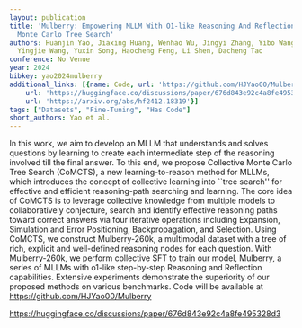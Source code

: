 ```yaml
---
layout: publication
title: 'Mulberry: Empowering MLLM With O1-like Reasoning And Reflection Via Collective
  Monte Carlo Tree Search'
authors: Huanjin Yao, Jiaxing Huang, Wenhao Wu, Jingyi Zhang, Yibo Wang, Shunyu Liu,
  Yingjie Wang, Yuxin Song, Haocheng Feng, Li Shen, Dacheng Tao
conference: No Venue
year: 2024
bibkey: yao2024mulberry
additional_links: [{name: Code, url: 'https://github.com/HJYao00/Mulberry'}, {name: Code,
    url: 'https://huggingface.co/discussions/paper/676d843e92c4a8fe495328d3'}, {name: Paper,
    url: 'https://arxiv.org/abs/hf2412.18319'}]
tags: ["Datasets", "Fine-Tuning", "Has Code"]
short_authors: Yao et al.
---
```

In this work, we aim to develop an MLLM that understands and solves questions by learning to create each intermediate step of the reasoning involved till the final answer. To this end, we propose Collective Monte Carlo Tree Search (CoMCTS), a new learning-to-reason method for MLLMs, which introduces the concept of collective learning into ``tree search'' for effective and efficient reasoning-path searching and learning. The core idea of CoMCTS is to leverage collective knowledge from multiple models to collaboratively conjecture, search and identify effective reasoning paths toward correct answers via four iterative operations including Expansion, Simulation and Error Positioning, Backpropagation, and Selection. Using CoMCTS, we construct Mulberry-260k, a multimodal dataset with a tree of rich, explicit and well-defined reasoning nodes for each question. With Mulberry-260k, we perform collective SFT to train our model, Mulberry, a series of MLLMs with o1-like step-by-step Reasoning and Reflection capabilities. Extensive experiments demonstrate the superiority of our proposed methods on various benchmarks. Code will be available at https://github.com/HJYao00/Mulberry

https://huggingface.co/discussions/paper/676d843e92c4a8fe495328d3